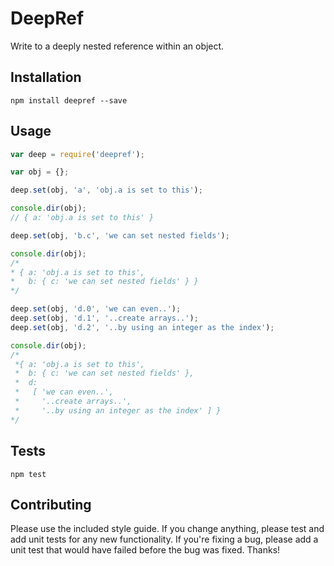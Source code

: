 DeepRef
=========

Write to a deeply nested reference within an object.

## Installation
  ```
  npm install deepref --save
  ```

## Usage
  ```javascript
  var deep = require('deepref');

  var obj = {};

  deep.set(obj, 'a', 'obj.a is set to this');

  console.dir(obj);
  // { a: 'obj.a is set to this' }

  deep.set(obj, 'b.c', 'we can set nested fields');

  console.dir(obj);
  /*
  * { a: 'obj.a is set to this',
  *   b: { c: 'we can set nested fields' } }
  */

  deep.set(obj, 'd.0', 'we can even..');
  deep.set(obj, 'd.1', '..create arrays..');
  deep.set(obj, 'd.2', '..by using an integer as the index');

  console.dir(obj);
  /*
   *{ a: 'obj.a is set to this',
   *  b: { c: 'we can set nested fields' },
   *  d:
   *   [ 'we can even..',
   *     '..create arrays..',
   *     '..by using an integer as the index' ] }
  */
  ```

## Tests
  ```
  npm test
  ```

## Contributing

Please use the included style guide.  If you change anything, please test
and add unit tests for any new functionality.  If you're fixing a bug, please
add a unit test that would have failed before the bug was fixed.  Thanks!